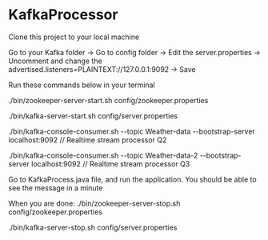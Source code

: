 # KafkaProcessor

Clone this project to your local machine


Go to your Kafka folder -> Go to config folder -> Edit the server.properties -> Uncomment and change the advertised.listeners=PLAINTEXT://127.0.0.1:9092 -> Save



Run these commands below in your terminal

./bin/zookeeper-server-start.sh config/zookeeper.properties

./bin/kafka-server-start.sh config/server.properties

./bin/kafka-console-consumer.sh  --topic Weather-data --bootstrap-server localhost:9092 // Realtime stream processor Q2

./bin/kafka-console-consumer.sh  --topic Weather-data-2 --bootstrap-server localhost:9092 // Realtime stream processor Q3 


Go to KafkaProcess.java file, and run the application. You should be able to see the message in a minute


When you are done:
./bin/zookeeper-server-stop.sh config/zookeeper.properties

./bin/kafka-server-stop.sh config/server.properties



